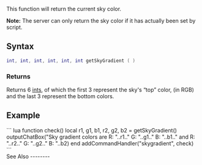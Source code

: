 This function will return the current sky color.

**Note:** The server can only return the sky color if it has actually been set by script.

Syntax
------

``` lua
int, int, int, int, int, int getSkyGradient ( )
```

### Returns

Returns 6 [ints](/docs/int.md "wikilink"), of which the first 3 represent the sky's “top” color, (in RGB) and the last 3 represent the bottom colors.

Example
-------

<section name="Client" class="client" show="true">
``` lua
function check()
    local r1, g1, b1, r2, g2, b2 = getSkyGradient()
    outputChatBox("Sky gradient colors are R: "..r1.." G: "..g1.." B: "..b1.." and R: "..r2.." G: "..g2.." B: "..b2)
end
addCommandHandler("skygradient", check)
```

</section>
See Also
--------
